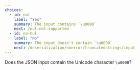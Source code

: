 ```yaml
---
choices:
  - id: nul
    label: "Yes"
    summary: The input contains `\u0000`
    next: /nul-not-supported
  - id: no-nul
    label: "No"
    summary: The input doesn't contain `\u0000`
    next: /deserialization/noerror/truncatedstrings/input
---
```


Does the JSON input contain the Unicode character `\u0000`?